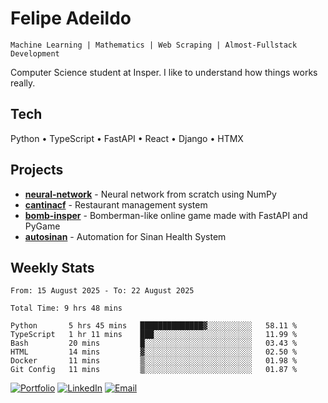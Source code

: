 # Felipe Adeildo

```
Machine Learning | Mathematics | Web Scraping | Almost-Fullstack Development
```

Computer Science student at Insper. I like to understand how things works really.

## Tech
Python • TypeScript • FastAPI • React • Django • HTMX

## Projects
- **[neural-network](https://github.com/felipeadeildo/neural-network)** - Neural network from scratch using NumPy
- **[cantinacf](https://github.com/felipeadeildo/cantinacf)** - Restaurant management system
- **[bomb-insper](https://github.com/insper-dev/bomb)** - Bomberman-like online game made with FastAPI and PyGame 
- **[autosinan](https://github.com/felipeadeildo/autosinan)** - Automation for Sinan Health System

## Weekly Stats
<!--START_SECTION:waka-->

```ansi
From: 15 August 2025 - To: 22 August 2025

Total Time: 9 hrs 48 mins

Python       5 hrs 45 mins   ██████████████▓░░░░░░░░░░   58.11 %
TypeScript   1 hr 11 mins    ███░░░░░░░░░░░░░░░░░░░░░░   11.99 %
Bash         20 mins         █░░░░░░░░░░░░░░░░░░░░░░░░   03.43 %
HTML         14 mins         ▓░░░░░░░░░░░░░░░░░░░░░░░░   02.50 %
Docker       11 mins         ▒░░░░░░░░░░░░░░░░░░░░░░░░   01.98 %
Git Config   11 mins         ▒░░░░░░░░░░░░░░░░░░░░░░░░   01.87 %
```

<!--END_SECTION:waka-->

[![Portfolio](https://img.shields.io/badge/felipeadeildo.com-FF6B6B?style=flat-square&logo=firefox&logoColor=white)](https://felipeadeildo.com)
[![LinkedIn](https://img.shields.io/badge/LinkedIn-0077B5?style=flat-square&logo=linkedin&logoColor=white)](https://linkedin.com/in/felipeadeildo)
[![Email](https://img.shields.io/badge/Email-D14836?style=flat-square&logo=gmail&logoColor=white)](mailto:contato@felipeadeildo.com)
